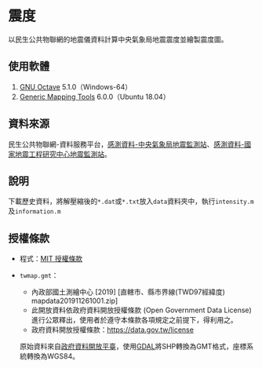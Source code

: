 # 震度
以民生公共物聯網的地震儀資料計算中央氣象局地震震度並繪製震度圖。

## 使用軟體
1. [GNU Octave](https://www.gnu.org/software/octave/) 5.1.0（Windows-64）
2. [Generic Mapping Tools](https://www.generic-mapping-tools.org/) 6.0.0（Ubuntu 18.04）

## 資料來源
民生公共物聯網-資料服務平台，[感測資料-中央氣象局地震監測站](https://ci.taiwan.gov.tw/dsp/environmental_eq_cwb.aspx)、[感測資料-國家地震工程研究中心地震監測站](https://ci.taiwan.gov.tw/dsp/environmental_eq_ncree.aspx)。

## 說明
下載歷史資料，將解壓縮後的`*.dat`或`*.txt`放入`data`資料夾中，執行`intensity.m`及`information.m`

## 授權條款
* 程式：[MIT 授權條款](https://github.com/chemars/Seismic-Intensity/blob/master/LICENSE)

* `twmap.gmt`：
  * 內政部國土測繪中心 [2019] [直轄市、縣市界線(TWD97經緯度) mapdata201911261001.zip]
  * 此開放資料依政府資料開放授權條款 (Open Government Data License) 進行公眾釋出，使用者於遵守本條款各項規定之前提下，得利用之。
  * 政府資料開放授權條款：https://data.gov.tw/license

  原始資料來自[政府資料開放平臺](https://data.gov.tw/dataset/7442)，使用[GDAL](https://gdal.org/)將SHP轉換為GMT格式，座標系統轉換為WGS84。
